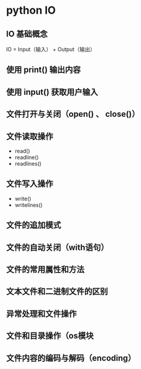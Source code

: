 # python IO

## IO 基础概念

IO = Input（输入） + Output（输出）


## 使用 print() 输出内容

## 使用 input() 获取用户输入

## 文件打开与关闭（open() 、 close()）

## 文件读取操作

- read()
- readline()
- readlines()

## 文件写入操作

- write()
- writelines()

## 文件的追加模式

## 文件的自动关闭（with语句）

## 文件的常用属性和方法

## 文本文件和二进制文件的区别

## 异常处理和文件操作

## 文件和目录操作（os模块

## 文件内容的编码与解码（encoding）

